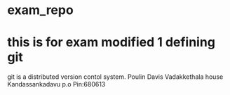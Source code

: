 # exam_repo
this is for exam
modified 1
defining git
============
git is a distributed version contol system. 
Poulin Davis 
Vadakkethala house
Kandassankadavu p.o
Pin:680613
